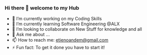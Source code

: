 ### Hi there 👋 welcome to my Hub

<!--
**Andelis/Andelis** is a ✨ _special_ ✨ repository because its `README.md` (this file) appears on your GitHub profile.

Here are some ideas to get you started:
-->

- 🔭 I’m currently working on my Coding Skills
- 🌱 I’m currently learning Software Engineering @ALX
- 👯 I’m looking to collaborate on New Stuff for knowledge and all
- 💬 Ask me about ...
- 📫 How to reach me: etienoandem@gmail.com
- ⚡ Fun fact: To get it done you have to start it!

